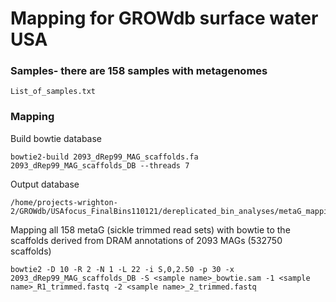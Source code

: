 # Mapping for GROWdb surface water USA

### Samples- there are 158 samples with metagenomes 

	List_of_samples.txt

### Mapping 

Build bowtie database

	bowtie2-build 2093_dRep99_MAG_scaffolds.fa 2093_dRep99_MAG_scaffolds_DB --threads 7 
	
Output database

	/home/projects-wrighton-2/GROWdb/USAfocus_FinalBins110121/dereplicated_bin_analyses/metaG_mapping/mapping_bowtie_012722/2093_dRep99_MAG_scaffolds_DB

Mapping all 158 metaG (sickle trimmed read sets) with bowtie to the scaffolds derived from DRAM annotations of 2093 MAGs (532750 scaffolds) 

	bowtie2 -D 10 -R 2 -N 1 -L 22 -i S,0,2.50 -p 30 -x 2093_dRep99_MAG_scaffolds_DB -S <sample name>_bowtie.sam -1 <sample name>_R1_trimmed.fastq -2 <sample name>_2_trimmed.fastq

